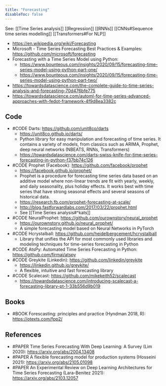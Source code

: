 ```yaml
---
title: "Forecasting"
disableToc: false 
---
```


See: 
[[Time Series analysis]]
[[Regression]]
[[RNNs]]
[[CNNs#Sequence time series modelling]]
[[Transformers#For NLP]]

- https://en.wikipedia.org/wiki/Forecasting
- Microsoft - Time Series Forecasting Best Practices & Examples: https://github.com/microsoft/forecasting
- Forecasting with a Time Series Model using Python: 
	- https://www.bounteous.com/insights/2020/09/15/forecasting-time-series-model-using-python-part-one/
	- https://www.bounteous.com/insights/2020/09/15/forecasting-time-series-model-using-python-part-two/
- https://towardsdatascience.com/the-complete-guide-to-time-series-analysis-and-forecasting-70d476bfe775
- https://towardsdatascience.com/automl-for-time-series-advanced-approaches-with-fedot-framework-4f9d8ea3382c

## Code
- #CODE Darts: https://github.com/unit8co/darts
	- https://unit8co.github.io/darts/
	- Python library for easy manipulation and forecasting of time series. It contains a variety of models, from classics such as ARIMA, Prophet,  deep neural networks (NBEATS, RNNs, Transformers)
	- https://towardsdatascience.com/darts-swiss-knife-for-time-series-forecasting-in-python-f37bb74c126
- #CODE Prophet (Facebook): https://github.com/facebook/prophet
	- https://facebook.github.io/prophet/
	- Prophet is a procedure for forecasting time series data based on an additive model where non-linear trends are fit with yearly, weekly, and daily seasonality, plus holiday effects. It works best with time series that have strong seasonal effects and several seasons of historical data.
	- https://research.fb.com/prophet-forecasting-at-scale/
	- http://blog.fastforwardlabs.com/2017/03/22/prophet.html	
	- See [[Time Series analysis#^kats]]
- #CODE NeuralProphet: https://github.com/ourownstory/neural_prophet
	- https://ourownstory.github.io/neural_prophet/
	- A simple forecasting model based on Neural Networks in PyTorch
- #CODE Hcrystalball: https://github.com/heidelbergcement/hcrystalball
	- Library that unifies the API for most commonly used libraries and modeling techniques for time-series forecasting in Python
- #CODE AtsPy: Automated Time Series Forecasting in Python: https://github.com/firmai/atspy
- #CODE Greykite (Linkedin): https://github.com/linkedin/greykite
	- https://linkedin.github.io/greykite/
	- A flexible, intuitive and fast forecasting library
- #CODE Scalecast: https://github.com/mikekeith52/scalecast
	- https://towardsdatascience.com/introducing-scalecast-a-forecasting-library-pt-1-33b556d9b019

## Books
- #BOOK Forescasting: principles and practice (Hyndman 2018, R): https://otexts.com/fpp2/


## References
- #PAPER Time Series Forecasting With Deep Learning: A Survey (Lim 2020): https://arxiv.org/abs/2004.13408
- #PAPER A flexible forecasting model for production systems (Hosseini 2021): https://arxiv.org/abs/2105.01098
- #PAPER An Experimental Review on Deep Learning Architectures for Time Series Forecasting (Lara-Benitez 2021): https://arxiv.org/abs/2103.12057

